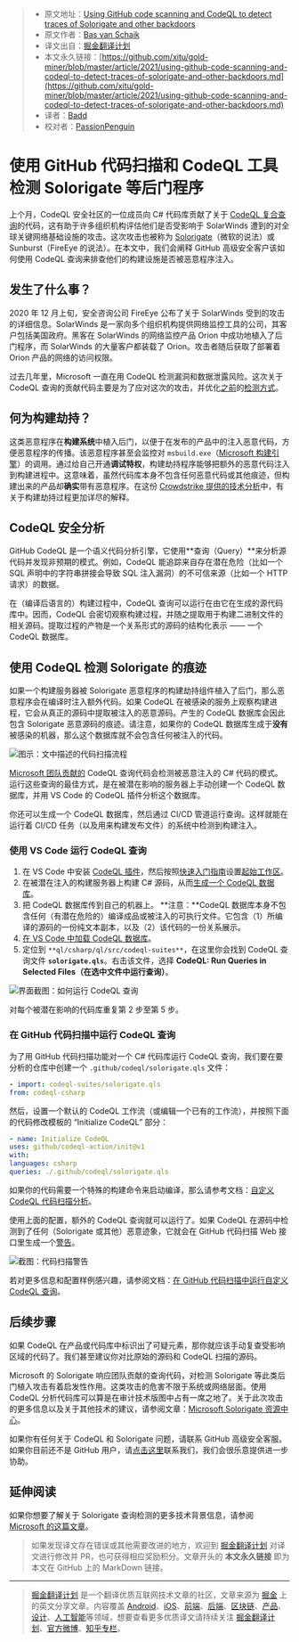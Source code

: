 > * 原文地址：[Using GitHub code scanning and CodeQL to detect traces of Solorigate and other backdoors](https://github.blog/2021-03-16-using-github-code-scanning-and-codeql-to-detect-traces-of-solorigate-and-other-backdoors/)
> * 原文作者：[Bas van Schaik](https://github.blog/author/sjgithub/)
> * 译文出自：[掘金翻译计划](https://github.com/xitu/gold-miner)
> * 本文永久链接：[https://github.com/xitu/gold-miner/blob/master/article/2021/using-github-code-scanning-and-codeql-to-detect-traces-of-solorigate-and-other-backdoors.md](https://github.com/xitu/gold-miner/blob/master/article/2021/using-github-code-scanning-and-codeql-to-detect-traces-of-solorigate-and-other-backdoors.md)
> * 译者：[Badd](https://juejin.cn/user/1134351730353207)
> * 校对者：[PassionPenguin](https://github.com/PassionPenguin)

# 使用 GitHub 代码扫描和 CodeQL 工具检测 Solorigate 等后门程序

上个月，CodeQL 安全社区的一位成员向 C# 代码库贡献了关于 [CodeQL 复合查询](https://github.com/github/codeql/pull/5083)的代码，这有助于许多组织机构评估他们是否受影响于 SolarWinds 遭到的对全球关键网络基础设施的攻击。这次攻击也被称为 [Solorigate](http://aka.ms/solorigate)（微软的说法）或 Sunburst（FireEye 的说法）。在本文中，我们会阐释 GitHub 高级安全客户该如何使用 CodeQL 查询来排查他们的构建设施是否被恶意程序注入。

## 发生了什么事？

2020 年 12 月上旬，安全咨询公司 FireEye 公布了关于 SolarWinds 受到的攻击的详细信息。SolarWinds 是一家向多个组织机构提供网络监控工具的公司，其客户包括美国政府。黑客在 SolarWinds 的网络监控产品 Orion 中成功地植入了后门程序，而 SolarWinds 的大量客户都装载了 Orion。攻击者随后获取了部署着 Orion 产品的网络的访问权限。

过去几年里，Microsoft 一直在用 CodeQL 检测漏洞和数据泄露风险。这次关于 CodeQL 查询的贡献代码主要是为了应对这次的攻击，并优化[之前](https://msrc-blog.microsoft.com/2018/08/16/vulnerability-hunting-with-semmle-ql-part-1/)的[检测方式](https://msrc-blog.microsoft.com/2019/03/19/vulnerability-hunting-with-semmle-ql-part-2/)。

## 何为构建劫持？

这类恶意程序在**构建系统**中植入后门，以便于在发布的产品中的注入恶意代码，方便恶意程序的传播。该恶意程序甚至会监控对 `msbuild.exe`（[Microsoft 构建引擎](https://docs.microsoft.com/en-us/visualstudio/msbuild/msbuild)）的调用。通过给自己开通**调试特权**，构建劫持程序能够把额外的恶意代码注入到构建进程中。这意味着，虽然代码库本身不包含任何恶意代码或其他痕迹，但构建出来的产品却**确实**带有恶意程序。在这份 [Crowdstrike 提供的技术分析](https://www.crowdstrike.com/blog/sunspot-malware-technical-analysis/)中，有关于构建劫持过程更加详尽的解释。

## CodeQL 安全分析

GitHub CodeQL 是一个语义代码分析引擎，它使用**查询（Query）**来分析源代码并发现非预期的模式。例如，CodeQL 能追踪来自存在潜在危险（比如一个 SQL 声明中的字符串拼接会导致 SQL 注入漏洞）的不可信来源（比如一个 HTTP 请求）的数据。

在（编译后语言的）构建过程中，CodeQL 查询可以运行在由它在生成的源代码库中。因而，CodeQL 会密切观察构建过程，并随之提取用于构建二进制文件的相关源码。提取过程的产物是一个关系形式的源码的结构化表示 —— 一个 CodeQL 数据库。

## 使用 CodeQL 检测 Solorigate 的痕迹

如果一个构建服务器被 Solorigate 恶意程序的构建劫持组件植入了后门，那么恶意程序会在编译时注入额外代码。如果 CodeQL 在被感染的服务上观察构建进程，它会从真正的源码中提取被注入的恶意源码。产生的 CodeQL 数据库会因此包含 Solorigate 恶意源码的痕迹。请注意，如果你的 CodeQL 数据库生成于**没有**被感染的机器，那么这个数据库就不会包含任何被注入的代码。

![图示：文中描述的代码扫描流程](https://github.blog/wp-content/uploads/2021/03/Screen-Shot-2021-03-10-at-4.41.07-PM.png?w=1024&resize=1024%2C589)

[Microsoft 团队贡献的](https://github.com/github/codeql/pull/5083) CodeQL 查询代码会检测被恶意注入的 C# 代码的模式。运行这些查询的最佳方式，是在被潜在影响的服务器上手动创建一个 CodeQL 数据库，并用 VS Code 的 CodeQL 插件分析这个数据库。

你还可以生成一个 CodeQL 数据库，然后通过 CI/CD 管道运行查询。这样就能在运行着 CI/CD 任务（以及用来构建发布文件）的系统中检测到构建注入。

### 使用 VS Code 运行 CodeQL 查询

1. 在 VS Code 中安装 [CodeQL 插件](https://codeql.github.com/docs/codeql-for-visual-studio-code/setting-up-codeql-in-visual-studio-code/)，然后按照[快速入门指南](https://marketplace.visualstudio.com/items?itemName=GitHub.vscode-codeql#quick-start-installing-and-configuring-the-extension-1)设置[起始工作区](https://marketplace.visualstudio.com/items?itemName=GitHub.vscode-codeql#cloning-the-codeql-starter-workspace)。
2. 在被潜在注入的构建服务器上构建 C# 源码，从而[生成一个 CodeQL 数据库](https://codeql.github.com/docs/codeql-cli/creating-codeql-databases/)。
3. 把 CodeQL 数据库传到自己的机器上。
   **注意：**CodeQL 数据库本身不包含任何（有潜在危险的）编译成品或被注入的可执行文件。它包含（1）所编译的源码的一份纯文本副本，以及（2）该代码的一份关系展示。
4. [在 VS Code 中加载 CodeQL 数据库](https://codeql.github.com/docs/codeql-for-visual-studio-code/analyzing-your-projects/)。
5. 定位到 `**ql/csharp/ql/src/codeql-suites**`，在这里你会找到 CodeQL 查询文件 **`solorigate.qls`**。右击该文件，选择 **CodeQL: Run Queries in Selected Files（在选中文件中运行查询）**。

![界面截图：如何运行 CodeQL 查询](https://github.blog/wp-content/uploads/2021/03/code-scanning-and-codeql-detect-solorigate-fig-2.png?w=512&resize=512%2C72)

对每个被潜在影响的代码库重复第 2 步至第 5 步。

### 在 GitHub 代码扫描中运行 CodeQL 查询

为了用 GitHub 代码扫描功能对一个 C# 代码库运行 CodeQL 查询，我们要在要分析的仓库中创建一个 `.github/codeql/solorigate.qls` 文件：

```yaml
- import: codeql-suites/solorigate.qls
from: codeql-csharp
```

然后，设置一个默认的 CodeQL 工作流（或编辑一个已有的工作流），并按照下面的代码修改模板的 “Initialize CodeQL” 部分：

```yaml
- name: Initialize CodeQL
uses: github/codeql-action/init@v1
with:
languages: csharp
queries: ./.github/codeql/solorigate.qls
```

如果你的代码需要一个特殊的构建命令来启动编译，那么请参考文档：[自定义 CodeQL 代码扫描分析](https://docs.github.com/en/github/finding-security-vulnerabilities-and-errors-in-your-code/configuring-the-codeql-workflow-for-compiled-languages)。

使用上面的配置，额外的 CodeQL 查询就可以运行了。如果 CodeQL 在源码中检测到了任何（Solorigate 或其他）恶意迹象，它就会在 GitHub 代码扫描 Web 接口里生成一个[警告](https://docs.github.com/en/github/finding-security-vulnerabilities-and-errors-in-your-code/managing-code-scanning-alerts-for-your-repository)。

![截图：代码扫描警告](https://github.blog/wp-content/uploads/2021/03/code-scanning-and-codeql-detect-solorigate-fig-3.png?w=512&resize=512%2C140)

若对更多信息和配置样例感兴趣，请参阅文档：[在 GitHub 代码扫描中运行自定义 CodeQL 查询](https://docs.github.com/en/github/finding-security-vulnerabilities-and-errors-in-your-code/configuring-codeql-code-scanning-in-your-ci-system#running-additional-queries)。

## 后续步骤

如果 CodeQL 在产品或代码库中标识出了可疑元素，那你就应该手动复查受影响区域的代码了。我们甚至建议你对比原始的源码和 CodeQL 扫描的源码。

Microsoft 的 Solorigate 响应团队贡献的查询代码，对检测 Solorigate 等此类后门植入攻击有着启发性作用。这类攻击的危害不限于系统或网络层面。使用 CodeQL 分析代码库可以算是在审计技术版图中占有一席之地了。关于此次攻击的更多信息以及关于其他技术的建议，请参阅文章：[Microsoft Solorigate 资源中心](https://aka.ms/solorigate)。

如果你有任何关于 CodeQL 和 Solorigate 问题，请联系 GitHub 高级安全客服。如果你目前还不是 GitHub 用户，请[点击这里](https://enterprise.github.com/contact?utm_source=github&utm_medium=site&utm_campaign=adv-security&ref_page=/features/security&ref_cta=Contact%20Sales&ref_loc=hero)联系我们，我们会很乐意提供进一步协助。

## 延伸阅读

如果你想要了解关于 Solorigate 查询检测的更多技术背景信息，请参阅 [Microsoft 的这篇文章](https://www.microsoft.com/security/blog/2021/02/25/microsoft-open-sources-codeql-queries-used-to-hunt-for-solorigate-activity/)。

> 如果发现译文存在错误或其他需要改进的地方，欢迎到 [掘金翻译计划](https://github.com/xitu/gold-miner) 对译文进行修改并 PR，也可获得相应奖励积分。文章开头的 **本文永久链接** 即为本文在 GitHub 上的 MarkDown 链接。

---

> [掘金翻译计划](https://github.com/xitu/gold-miner) 是一个翻译优质互联网技术文章的社区，文章来源为 [掘金](https://juejin.im) 上的英文分享文章。内容覆盖 [Android](https://github.com/xitu/gold-miner#android)、[iOS](https://github.com/xitu/gold-miner#ios)、[前端](https://github.com/xitu/gold-miner#前端)、[后端](https://github.com/xitu/gold-miner#后端)、[区块链](https://github.com/xitu/gold-miner#区块链)、[产品](https://github.com/xitu/gold-miner#产品)、[设计](https://github.com/xitu/gold-miner#设计)、[人工智能](https://github.com/xitu/gold-miner#人工智能)等领域，想要查看更多优质译文请持续关注 [掘金翻译计划](https://github.com/xitu/gold-miner)、[官方微博](http://weibo.com/juejinfanyi)、[知乎专栏](https://zhuanlan.zhihu.com/juejinfanyi)。
